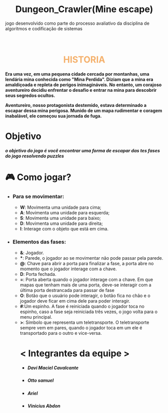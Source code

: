 # <h1 align="center">Dungeon_Crawler(Mine escape)</h1>
jogo desenvolvido como parte do processo avaliativo da disciplina de algoritmos e codificação de sistemas
<br></br><br>
<h1 align="center" style="color: #f5b16d">HISTORIA</h1>
<h4>
  Era uma vez, em uma pequena cidade cercada por montanhas, uma lendária mina conhecida como "Mina Perdida". Diziam que a mina era amaldiçoada e repleta de   perigos inimagináveis. No entanto, um corajoso aventureiro decidiu enfrentar o desafio e entrar na mina para descobrir seus segredos ocultos.

Aventureiro, nosso protagonista destemido, estava determinado a escapar dessa mina perigosa. Munido de um mapa rudimentar e coragem inabalável, ele começou sua jornada de fuga.
</h4>

<h1>Objetivo</h1>

<h5>o objetivo do jogo é você encontrar uma forma de escapar das tes fases do jogo resolvendo puzzles </h5>

<h1>🎮 Como jogar? </h1>

<ul>
        <li>
            <h3>Para se movimentar: </h3>
            <ul>
                <li>
                    <strong>W</strong>: Movimenta uma unidade para cima;
                </li>
                <li>
                    <strong>A</strong>: Movimenta uma unidade para esquerda;
                </li>
                <li>
                    <strong>S</strong>: Movimenta uma unidade para baixo;
                </li>
                <li>
                    <strong>D</strong>: Movimenta uma unidade para direita;
                </li>
                <li>
                    <strong>I</strong>: Interage com o objeto que está em cima.
                </li>
            </ul>
        </li>
        <li>
            <h3>Elementos das fases: </h3>
            <ul>
                <li>
                    <strong>&</strong>: Jogador.
                </li>
                <li>
                    <strong>*</strong>: Parede, o jogador ao se movimentar não pode passar pela parede.
                </li>
                <li>
                    <strong>@</strong>: Chave para abrir a porta para finalizar a fase, a porta abre no momento que o jogador interage com a chave.
                </li>
                <li>
                    <strong>D</strong>: Porta fechada.
                </li>
                <li>
                    <strong>=</strong>: Porta aberta quando o jogador interage com a chave. Em que mapas que tenham mais de uma porta, deve-se interagir com a última porta destrancada para passar de fase</li>
                <li>
                    <strong>O</strong>: Botão que o usuário pode interagir, o botão fica no chão e o jogador deve ficar em cima dele para poder interagir.
                </li>
                <li>
                    <strong>#</strong>:Um espinho. A fase é reiniciada quando o jogador toca no espinho, caso a fase seja reiniciada três vezes, o jogo volta para o menu principal.
                </li>
                <li>
                    <strong>></strong>: Símbolo que representa um teletransporte. O teletransporte sempre vem em pares, quando o jogador toca em um ele é transportado para o outro e vice-versa.
                </li>
             
## <h1> < Integrantes da equipe ></h1>
- <h5>Davi Maciel Cavalcante</h5>
- <h5>Otto samuel</h5>
- <h5>Ariel</h5>
- <h5>Vinicius Abdon</h5>
       
